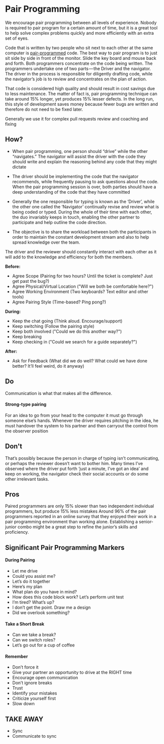 # Pair Programming

We encourage pair programming between all levels of experience. Nobody is required to pair program for a certain amount of time, but it is a great tool to help solve complex problems quickly and more efficiently with an extra set of eyes. 

Code that is written by two people who sit next to each other at the same computer is [pair-programmed](http://www.extremeprogramming.org/rules/pair.html) code. The best way to pair program is to just sit side by side in front of the monitor. Slide the key board and mouse back and forth. Both programmers concentrate on the code being written. The programmers undertake one of two parts — the Driver and the navigator. The driver in the process is responsible for diligently drafting code, while the navigator’s job is to review and concentrates on the plan of action.

That code is considered high quality and should result in cost savings due to less maintenance. The matter of fact is, pair programming technique can take around 15% longer, yet produces 15% lesser defects. In the long run, this style of development saves money because fewer bugs are written and therefore do not need to be fixed later.

Generally we use it for complex pull requests review and coaching and fixing


## How?

* When pair programming, one person should “drive” while the other “navigates.” The navigator will assist the driver with the code they should write and explain the reasoning behind any code that they might dictate

* The driver should be implementing the code that the navigator recommends, while frequently pausing to ask questions about the code. When the pair programming session is over, both parties should have a deep understanding of the code that they have committed

* Generally the one responsible for typing is known as the ‘Driver’, while the other one called the ‘Navigator’ continually revise and review what is being coded or typed. During the whole of their time with each other, the duo invariably keeps in touch, enabling the other partner to participate and help outline the code direction.

* The objective is to share the workload between both the participants in order to maintain the constant development stream and also to help spread knowledge over the team.

The driver and the reviewer should constantly interact with each other as it will add to the knowledge and efficiency for both the members.


**Before:**

- Agree Scope (Pairing for two hours? Until the ticket is complete? Just get past the bug?)
- Agree Physical/Virtual Location ("Will we both be comfortable here?")
- Agree Working Environment (Two keyboards? Text editor and other tools)
- Agree Pairing Style (Time-based? Ping pong?)

**During:**

- Keep the chat going (Think aloud. Encourage/support)
- Keep switching (Follow the pairing style)
- Keep both involved ("Could we do this another way?")
- Keep breaking
- Keep checking in ("Could we search for a guide separately?")

**After:**

- Ask for Feedback (What did we do well? What could we have done better? It’ll feel weird, do it anyway)

## Do

Communication is what that makes all the difference.

#### Strong-type pairing
For an idea to go from your head to the computer it must go through someone else’s hands.
Whenever the driver requires pitching in the idea, he must handover the system to his partner and then carryout the control from the observer position

## Don't

That’s possibly because the person in charge of typing isn’t communicating, or perhaps the reviewer doesn’t want to bother him. Many times I’ve observed where the driver put forth ‘just a minute, I’ve got an idea’ and keep on working, the navigator check their social accounts or do some other irrelevant tasks.

## Pros
Paired programmers are only 15% slower than two independent individual programmers, but produce 15% less mistakes
Around 96% of the pair programmers reported in an online survey that they enjoyed their work in a pair programming environment than working alone.
Establishing a senior-junior combo might be a great step to refine the junior’s skills and proficiency.

## Significant Pair Programming Markers

#### During Pairing
* Let me drive
* Could you assist me?
* Let’s do it together
* Here’s my plan
* What plan do you have in mind?
* How does this code block work? Let’s perform unit test
* I’m tired? What’s up?
* I don’t get the point. Draw me a design
* Did we overlook something?

#### Take a Short Break
* Can we take a break?
* Can we switch roles?
* Let’s go out for a cup of coffee

#### Remember
* Don’t force it
* Give your partner an opportunity to drive at the RIGHT time
* Encourage open communication
* Don’t ignore breaks
* Trust
* Identify your mistakes
* Criticize yourself first
* Slow down

## TAKE AWAY
* Sync
* Communicate to sync

